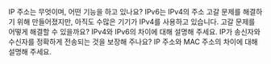 IP 주소는 무엇이며, 어떤 기능을 하고 있나요?
IPv6는 IPv4의 주소 고갈 문제를 해결하기 위해 만들어졌지만, 아직도 수많은 기기가 IPv4를 사용하고 있습니다. 고갈 문제를 어떻게 해결할 수 있을까요?
IPv4와 IPv6의 차이에 대해 설명해 주세요.
IP가 송신자와 수신자를 정확하게 전송되는 것을 보장해 주나요?
IP 주소와 MAC 주소의 차이에 대해 설명해 주세요. 